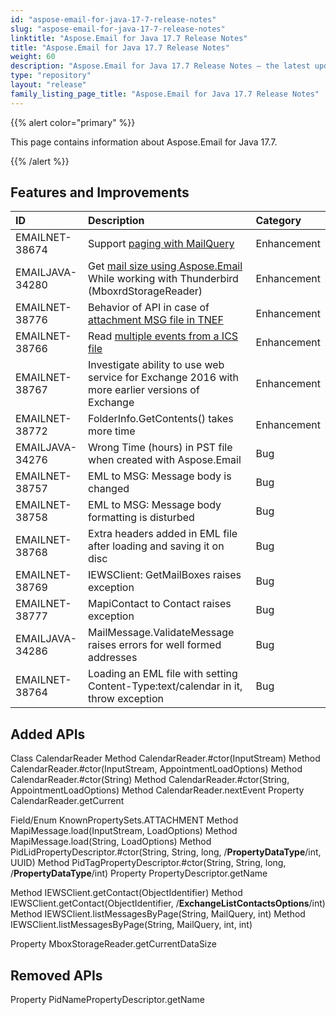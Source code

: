 ```yaml
---
id: "aspose-email-for-java-17-7-release-notes"
slug: "aspose-email-for-java-17-7-release-notes"
linktitle: "Aspose.Email for Java 17.7 Release Notes"
title: "Aspose.Email for Java 17.7 Release Notes"
weight: 60
description: "Aspose.Email for Java 17.7 Release Notes – the latest updates and fixes."
type: "repository"
layout: "release"
family_listing_page_title: "Aspose.Email for Java 17.7 Release Notes"
---
```


{{% alert color="primary" %}} 

This page contains information about Aspose.Email for Java 17.7.

{{% /alert %}} 
## **Features and Improvements**

|**ID**|**Description**|**Category**|
| :- | :- | :- |
|EMAILNET-38674|Support [paging with MailQuery](https://docs.aspose.com/email/java/filter-messages-from-exchange-mailbox/#filtermessagesfromexchangemailbox-filteringmessageswithpagingsupport)|Enhancement|
|EMAILJAVA-34280|Get [mail size using Aspose.Email](https://docs.aspose.com/email/java/programming-thunderbird/#programmingthunderbird-getcurrentmessagesize) While working with Thunderbird (MboxrdStorageReader)|Enhancement|
|EMAILNET-38776|Behavior of API in case of [attachment MSG file in TNEF](https://docs.aspose.com/email/java/loading-and-saving-message/#loadingandsavingmessage-preservingembeddedmessageformatduringloading)|Enhancement|
|EMAILNET-38766|Read [multiple events from a ICS file](https://docs.aspose.com/email/java/load-and-save-appointment-in-ics-format/#loadandsaveappointmentinicsformat-readmultipleeventsfromicsfile)|Enhancement|
|EMAILNET-38767|Investigate ability to use web service for Exchange 2016 with more earlier versions of Exchange|Enhancement|
|EMAILNET-38772|FolderInfo.GetContents() takes more time|Enhancement|
|EMAILJAVA-34276|Wrong Time (hours) in PST file when created with Aspose.Email|Bug|
|EMAILNET-38757|EML to MSG: Message body is changed|Bug|
|EMAILNET-38758|EML to MSG: Message body formatting is disturbed|Bug|
|EMAILNET-38768|Extra headers added in EML file after loading and saving it on disc|Bug|
|EMAILNET-38769|IEWSClient: GetMailBoxes raises exception|Bug|
|EMAILNET-38777|MapiContact to Contact raises exception|Bug|
|EMAILJAVA-34286|MailMessage.ValidateMessage raises errors for well formed addresses|Bug|
|EMAILNET-38764|Loading an EML file with setting Content-Type:text/calendar in it, throw exception|Bug|

## **Added APIs**
Class CalendarReader
Method CalendarReader.#ctor(InputStream)
Method CalendarReader.#ctor(InputStream, AppointmentLoadOptions)
Method CalendarReader.#ctor(String)
Method CalendarReader.#ctor(String, AppointmentLoadOptions)
Method CalendarReader.nextEvent
Property CalendarReader.getCurrent

Field/Enum KnownPropertySets.ATTACHMENT
Method MapiMessage.load(InputStream, LoadOptions)
Method MapiMessage.load(String, LoadOptions)
Method PidLidPropertyDescriptor.#ctor(String, String, long, /**PropertyDataType**/int, UUID)
Method PidTagPropertyDescriptor.#ctor(String, String, long, /**PropertyDataType**/int)
Property PropertyDescriptor.getName

Method IEWSClient.getContact(ObjectIdentifier)
Method IEWSClient.getContact(ObjectIdentifier, /**ExchangeListContactsOptions**/int)
Method IEWSClient.listMessagesByPage(String, MailQuery, int)
Method IEWSClient.listMessagesByPage(String, MailQuery, int, int)

Property MboxStorageReader.getCurrentDataSize
## **Removed APIs**
Property PidNamePropertyDescriptor.getName
